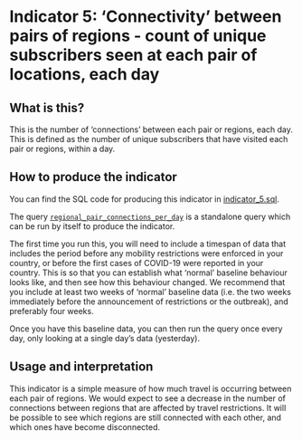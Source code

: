 # Indicator 5: ‘Connectivity’ between pairs of regions - count of unique subscribers seen at each pair of locations, each day

## What is this?

This is the number of ‘connections’ between each pair or regions, each day. This is defined as the number of unique subscribers that have visited each pair or regions, within a day.

## How to produce the indicator

You can find the SQL code for producing this indicator in [indicator_5.sql](indicator_5.sql).

The query [`regional_pair_connections_per_day`](indicator_5.sql#L5-L48) is a standalone query which can be run by itself to produce the indicator.

The first time you run this, you will need to include a timespan of data that includes the period before any mobility restrictions were enforced in your country, or before the first cases of COVID-19 were reported in your country. This is so that you can establish what ‘normal’ baseline behaviour looks like, and then see how this behaviour changed. We recommend that you include at least two weeks of ‘normal’ baseline data (i.e. the two weeks immediately before the announcement of restrictions or the outbreak), and preferably four weeks.

Once you have this baseline data, you can then run the query once every day, only looking at a single day’s data (yesterday).

## Usage and interpretation

This indicator is a simple measure of how much travel is occurring between each pair of regions. We would expect to see a decrease in the number of connections between regions that are affected by travel restrictions. It will be possible to see which regions are still connected with each other, and which ones have become disconnected.
